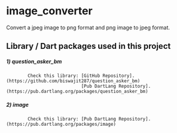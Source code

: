 # image_converter
Convert a jpeg image to png format 
and png image to jpeg format.

## Library / Dart packages used in this project
##### 1) question_asker_bm
            Check this library: [GitHub Repository].(https://github.com/biswajit287/question_asker_bm)
                                [Pub DartLang Repository].(https://pub.dartlang.org/packages/question_asker_bm)
        
##### 2) image
            Check this library: [Pub DartLang Repository].(https://pub.dartlang.org/packages/image)
